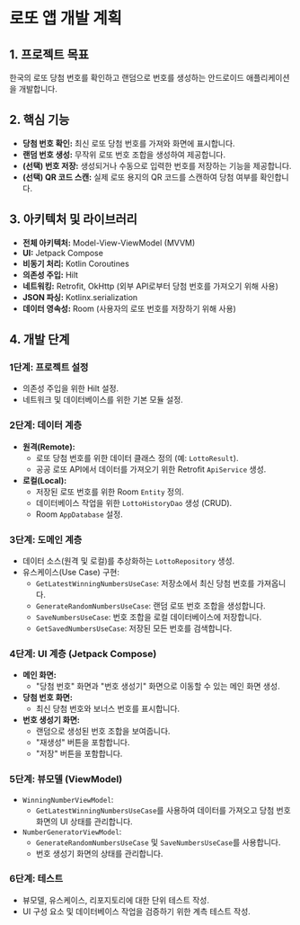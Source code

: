 # 로또 앱 개발 계획

## 1. 프로젝트 목표

한국의 로또 당첨 번호를 확인하고 랜덤으로 번호를 생성하는 안드로이드 애플리케이션을 개발합니다.

## 2. 핵심 기능

- **당첨 번호 확인:** 최신 로또 당첨 번호를 가져와 화면에 표시합니다.
- **랜덤 번호 생성:** 무작위 로또 번호 조합을 생성하여 제공합니다.
- **(선택) 번호 저장:** 생성되거나 수동으로 입력한 번호를 저장하는 기능을 제공합니다.
- **(선택) QR 코드 스캔:** 실제 로또 용지의 QR 코드를 스캔하여 당첨 여부를 확인합니다.

## 3. 아키텍처 및 라이브러리

- **전체 아키텍처:** Model-View-ViewModel (MVVM)
- **UI:** Jetpack Compose
- **비동기 처리:** Kotlin Coroutines
- **의존성 주입:** Hilt
- **네트워킹:** Retrofit, OkHttp (외부 API로부터 당첨 번호를 가져오기 위해 사용)
- **JSON 파싱:** Kotlinx.serialization
- **데이터 영속성:** Room (사용자의 로또 번호를 저장하기 위해 사용)

## 4. 개발 단계

### 1단계: 프로젝트 설정
- 의존성 주입을 위한 Hilt 설정.
- 네트워크 및 데이터베이스를 위한 기본 모듈 설정.

### 2단계: 데이터 계층
- **원격(Remote):**
    - 로또 당첨 번호를 위한 데이터 클래스 정의 (예: `LottoResult`).
    - 공공 로또 API에서 데이터를 가져오기 위한 Retrofit `ApiService` 생성.
- **로컬(Local):**
    - 저장된 로또 번호를 위한 Room `Entity` 정의.
    - 데이터베이스 작업을 위한 `LottoHistoryDao` 생성 (CRUD).
    - Room `AppDatabase` 설정.

### 3단계: 도메인 계층
- 데이터 소스(원격 및 로컬)를 추상화하는 `LottoRepository` 생성.
- 유스케이스(Use Case) 구현:
    - `GetLatestWinningNumbersUseCase`: 저장소에서 최신 당첨 번호를 가져옵니다.
    - `GenerateRandomNumbersUseCase`: 랜덤 로또 번호 조합을 생성합니다.
    - `SaveNumbersUseCase`: 번호 조합을 로컬 데이터베이스에 저장합니다.
    - `GetSavedNumbersUseCase`: 저장된 모든 번호를 검색합니다.

### 4단계: UI 계층 (Jetpack Compose)
- **메인 화면:**
    - "당첨 번호" 화면과 "번호 생성기" 화면으로 이동할 수 있는 메인 화면 생성.
- **당첨 번호 화면:**
    - 최신 당첨 번호와 보너스 번호를 표시합니다.
- **번호 생성기 화면:**
    - 랜덤으로 생성된 번호 조합을 보여줍니다.
    - "재생성" 버튼을 포함합니다.
    - "저장" 버튼을 포함합니다.

### 5단계: 뷰모델 (ViewModel)
- `WinningNumberViewModel`:
    - `GetLatestWinningNumbersUseCase`를 사용하여 데이터를 가져오고 당첨 번호 화면의 UI 상태를 관리합니다.
- `NumberGeneratorViewModel`:
    - `GenerateRandomNumbersUseCase` 및 `SaveNumbersUseCase`를 사용합니다.
    - 번호 생성기 화면의 상태를 관리합니다.

### 6단계: 테스트
- 뷰모델, 유스케이스, 리포지토리에 대한 단위 테스트 작성.
- UI 구성 요소 및 데이터베이스 작업을 검증하기 위한 계측 테스트 작성.
